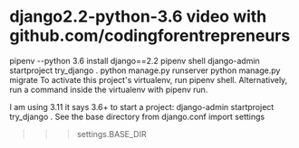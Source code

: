 # django2.2-python-3.6 video with github.com/codingforentrepreneurs
pipenv --python 3.6 install django==2.2 
pipenv shell
django-admin startproject try_django .
python manage.py runserver
python manage.py migrate
To activate this project's virtualenv, run pipenv shell.
Alternatively, run a command inside the virtualenv with pipenv run.

I am using 3.11 it says 3.6+
to start a project: django-admin startproject try_django .
See the base directory 
from django.conf import settings
>>> settings.BASE_DIR
